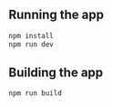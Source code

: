 

## Running the app

```bash
npm install
npm run dev
```

## Building the app

```bash
npm run build
```